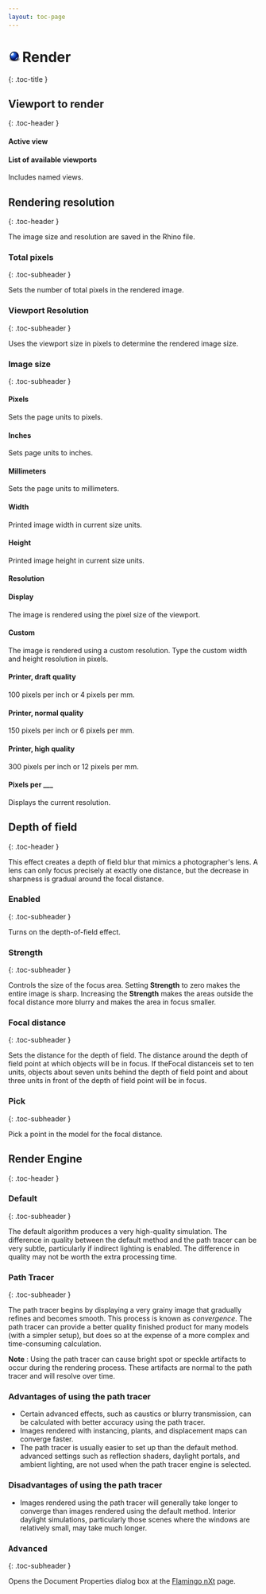 ```yaml
---
layout: toc-page
---
```



# <img src="../image/icon-render.png"/>Render
{: .toc-title }


## Viewport to render
{: .toc-header }


#### Active view


#### List of available viewports

Includes named views.


## Rendering resolution
{: .toc-header }

The image size and resolution are saved in the Rhino file.


### Total pixels
{: .toc-subheader }

Sets the number of total pixels in the rendered image.


### Viewport Resolution
{: .toc-subheader }

Uses the viewport size in pixels to determine the rendered image size.


### Image size
{: .toc-subheader }


#### Pixels

Sets the page units to pixels.


#### Inches

Sets page units to inches.


#### Millimeters

Sets the page units to millimeters.


#### Width

Printed image width in current size units.


#### Height

Printed image height in current size units.


#### Resolution


#### Display

The image is rendered using the pixel size of the viewport.


#### Custom

The image is rendered using a custom resolution. Type the custom width and height resolution in pixels.


#### Printer, draft quality

100 pixels per inch or 4 pixels per mm.


#### Printer, normal quality

150 pixels per inch or 6 pixels per mm.


#### Printer, high quality

300 pixels per inch or 12 pixels per mm.


#### Pixels per ___

Displays the current resolution.


## Depth of field
{: .toc-header }

This effect creates a depth of field blur that mimics a photographer's lens. A lens can only focus precisely at exactly one distance, but the decrease in sharpness is gradual around the focal distance.


### Enabled
{: .toc-subheader }

Turns on the depth-of-field effect.


### Strength
{: .toc-subheader }

Controls the size of the focus area. Setting **Strength** to zero makes the entire image is sharp. Increasing the **Strength** makes the areas outside the focal distance more blurry and makes the area in focus smaller.


### Focal distance
{: .toc-subheader }

Sets the distance for the depth of field. The distance around the depth of field point at which objects will be in focus. If theFocal distanceis set to ten units, objects about seven units behind the depth of field point and about three units in front of the depth of field point will be in focus.


### Pick
{: .toc-subheader }

Pick a point in the model for the focal distance.


## Render Engine
{: .toc-header }


### Default
{: .toc-subheader }

The default algorithm produces a very high-quality simulation. The difference in quality between the default method and the path tracer can be very subtle, particularly if indirect lighting is enabled. The difference in quality may not be worth the extra processing time.


### Path Tracer
{: .toc-subheader }

The path tracer begins by displaying a very grainy image that gradually refines and becomes smooth. This process is known as *convergence*. The path tracer can provide a better quality finished product for many models (with a simpler setup), but does so at the expense of a more complex and time-consuming calculation.

 **Note** : Using the path tracer can cause bright spot or speckle artifacts to occur during the rendering process. These artifacts are normal to the path tracer and will resolve over time.


### Advantages of using the path tracer

 * Certain advanced effects, such as caustics or blurry transmission, can be calculated with better accuracy using the path tracer.
 * Images rendered with instancing, plants, and displacement maps can converge faster.
 * The path tracer is usually easier to set up than the default method. advanced settings such as reflection shaders, daylight portals, and ambient lighting, are not used when the path tracer engine is selected.

### Disadvantages of using the path tracer

 * Images rendered using the path tracer will generally take longer to converge than images rendered using the default method. Interior daylight simulations, particularly those scenes where the windows are relatively small, may take much longer.

###  <kbd>Advanced</kbd> 
{: .toc-subheader }

Opens the Document Properties dialog box at the [Flamingo nXt](documentproperties-flamingo.html) page.

